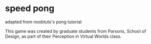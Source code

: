 # speed pong
adapted from noobtuts's pong tutorial

This game was created by graduate students from Parsons, School of Design, as part of their Perception in Virtual Worlds class. 
